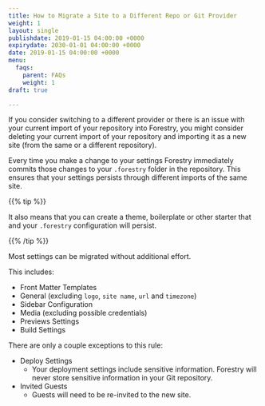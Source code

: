 ```yaml
---
title: How to Migrate a Site to a Different Repo or Git Provider
weight: 1
layout: single
publishdate: 2019-01-15 04:00:00 +0000
expirydate: 2030-01-01 04:00:00 +0000
date: 2019-01-15 04:00:00 +0000
menu:
  faqs:
    parent: FAQs
    weight: 1
draft: true

---
```

If you consider switching to a different provider or there is an issue with your current import of your repository into Forestry, you might consider deleting your current import of your repository and importing it as a new site (from the same or a different repository).

Every time you make a change to your settings Forestry immediately commits those changes to your `.forestry` folder in the repository. This ensures that your settings persists through different imports of the same site.

{{% tip %}}

It also means that you can create a theme, boilerplate or other starter that and your `.forestry` configuration will persist.

{{% /tip %}}

Most settings can be migrated without additional effort.

This includes:

* Front Matter Templates
* General (excluding `logo`, `site name`, `url` and `timezone`)
* Sidebar Configuration
* Media (excluding possible credentials)
* Previews Settings
* Build Settings

There are only a couple exceptions to this rule:

* Deploy Settings
  * Your deployment settings include sensitive information. Forestry will never store sensitive information in your Git repository.
* Invited Guests
  * Guests will need to be re-invited to the new site.